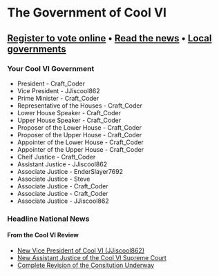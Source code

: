 # The Government of Cool VI
## [Register to vote online](https://vote.coolvi.net)  •  [Read the news](https://news.coolvi.net/local)  •  [Local governments](https://local.coolvi.net)
### Your Cool VI Government

* President - Craft_Coder
* Vice President - JJiscool862
* Prime Minister - Craft_Coder
* Representative of the Houses - Craft_Coder
* Lower House Speaker - Craft_Coder
* Upper House Speaker - Craft_Coder
* Proposer of the Lower House - Craft_Coder
* Proposer of the Upper House - Craft_Coder
* Appointer of the Lower House - Craft_Coder
* Appointer of the Upper House - Craft_Coder
* Cheif Justice - Craft_Coder
* Assistant Justice - JJiscool862
* Associate Justice - EnderSlayer7692
* Associate Justice - Steve
* Associate Justice - Craft_Coder
* Associate Justice - Craft_Coder
* Associate Justice - JJiscool862

### Headline National News
#### From the Cool VI Review

* [New Vice President of Cool VI (JJiscool862)](https://news.coolvi.net/coolvireview/2023/10/08-14/new-vp)
* [New Assistant Justice of the Cool VI Supreme Court](https://https://news.coolvi.net/coolvireview/2023/10/08-14/new-assistant-justice)
* [Complete Revision of the Consitution Underway](https://news.coolvi.net/coolvireview/2023/10/08-14/major-constitutional-changes-underway)
